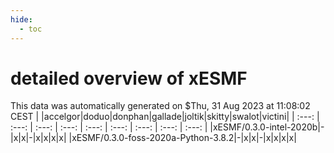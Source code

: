 ```yaml
---
hide:
  - toc
---
```


detailed overview of xESMF
==========================


This data was automatically generated on $Thu, 31 Aug 2023 at 11:08:02 CEST
| |accelgor|doduo|donphan|gallade|joltik|skitty|swalot|victini|
| :---: | :---: | :---: | :---: | :---: | :---: | :---: | :---: | :---: |
|xESMF/0.3.0-intel-2020b|-|x|x|-|x|x|x|x|
|xESMF/0.3.0-foss-2020a-Python-3.8.2|-|x|x|-|x|x|x|x|
